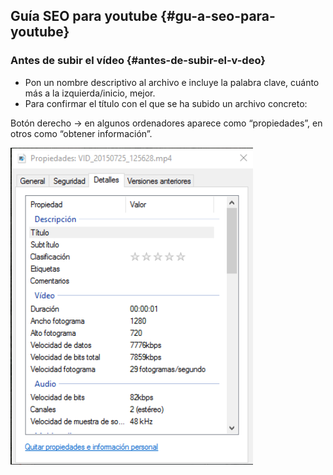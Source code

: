 ## Guía SEO para youtube {#gu-a-seo-para-youtube}

### Antes de subir el vídeo {#antes-de-subir-el-v-deo}

* Pon un nombre descriptivo al archivo e incluye la palabra clave, cuánto más a la izquierda/inicio, mejor.  
* Para confirmar el título con el que se ha subido un archivo concreto:

Botón derecho -> en algunos ordenadores aparece como “propiedades”, en otros como “obtener información”.

![Captura de pantalla 2017-06-24 a la(s) 17.41.50.png](/img/image7.png)
